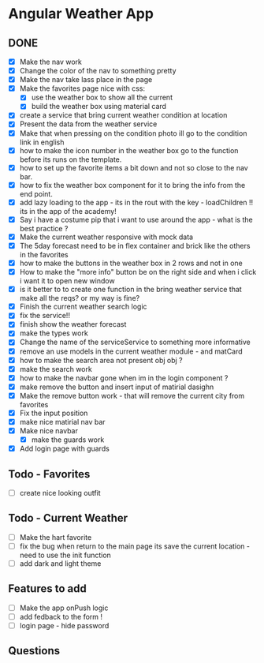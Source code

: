 # Angular Weather App

## DONE
- [x] Make the nav work
- [x] Change the color of the nav to something pretty
- [x] Make the nav take lass place in the page
- [x] Make the favorites page nice with css:
  - [x] use the weather box to show all the current
  - [x] build the weather box using material card
- [x] create a service that bring current weather condition at location 
- [x] Present the data from the weather service
- [x] Make that when pressing on the condition photo ill go to the condition link in english 
- [x] how to make the icon number in the weather box go to the function before its runs on the template.
- [x] how to set up the favorite items a bit down and not so close to the nav bar.
- [x] how to fix the weather box component for it to bring the info from the end point.
- [x] add lazy loading to the app - its in the rout with the key - loadChildren !! its in the app of the academy! 
- [x] Say i have a costume pip that i want to use around the app - what is the best practice ? 
- [x] Make the current weather responsive with mock data
- [x] The 5day forecast need to be in flex container and brick like the others in the favorites 
- [x] how to make the buttons in the weather box in 2 rows and not in one
- [x] How to make the "more info" button be on the right side and when i click i want it to open new window
- [x] is it better to to create one function in the bring weather service that make all the reqs? or my way is fine?
- [x] Finish the current weather search logic
- [x] fix the service!!
- [x] finish show the weather forecast 
- [x] make the types work
- [x] Change the name of the serviceService to something more informative
- [x] remove an use models in the current weather module - and matCard
- [x] how to make the search area not present obj obj ?
- [x] make the search work
- [x] how to make the navbar gone when im in the login component ?
- [x] make remove the button and insert input of matirial dasighn  
- [x] Make the remove button work - that will remove the current city from favorites
- [x] Fix the input position
- [x] make nice matirial nav bar 
- [x] Make nice navbar
  - [x] make the guards work 
- [x] Add login page with guards

## Todo - Favorites
- [ ] create nice looking outfit 

## Todo - Current Weather
- [ ] Make the hart favorite
- [ ] fix the bug when return to the main page its save the current location - need to use the init function
- [ ] add dark and light theme 

## Features to add 
- [ ] Make the app onPush logic 
- [ ] add fedback to the form !
- [ ] login page - hide password

## Questions
